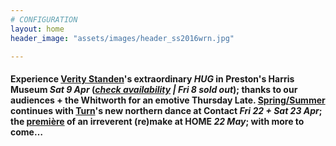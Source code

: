 ```yaml
---
# CONFIGURATION
layout: home
header_image: "assets/images/header_ss2016wrn.jpg"

---
```

#### Experience [Verity Standen](/current/2016-springsummer/standen)'s extraordinary *HUG* in Preston's Harris Museum *Sat 9 Apr* (*<a href="http://www.eventbrite.co.uk/o/harris-museum-amp-art-gallery-4265632867" target="_blank">check availability</a> | Fri 8 sold out*); thanks to our audiences + the Whitworth for an emotive Thursday Late. [Spring/Summer](/current/2016-springsummer) continues with [Turn](/current/2016-turn)'s new northern dance at Contact *Fri 22 + Sat 23 Apr*; the [première](/current/2016-springsummer/redux) of an irreverent (re)make at HOME *22 May*; with more to come…
